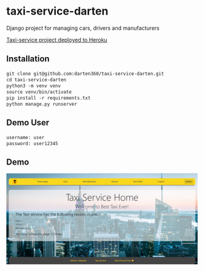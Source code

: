 # taxi-service-darten

Django project for managing cars, drivers and manufacturers

[Taxi-service project deployed to Heroku](https://taxi-service-darten.herokuapp.com/)

## Installation

```shell
git clone git@github.com:darten360/taxi-service-darten.git
cd taxi-service-darten
python3 -m venv venv
source venv/bin/activate
pip install -r requirements.txt
python manage.py runserver
```

## Demo User
```angular2html
username: user
password: user12345
```
## Demo
![Website interface](demo.png)
